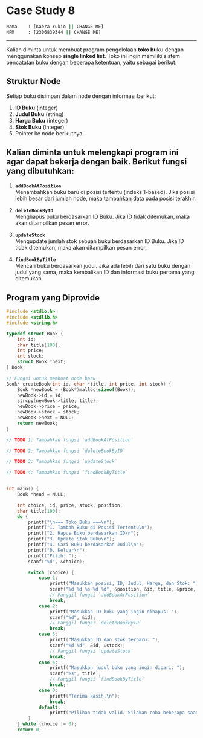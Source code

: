 # Case Study 8
```bash
Nama    : [Kaera Yukio || CHANGE ME]
NPM     : [2306839344 || CHANGE ME]
```
---
Kalian diminta untuk membuat program pengelolaan **toko buku** dengan menggunakan konsep **single linked list**. Toko ini ingin memiliki sistem pencatatan buku dengan beberapa ketentuan, yaitu sebagai berikut:
## Struktur Node
Setiap buku disimpan dalam node dengan informasi berikut:
1. **ID Buku** (integer)
2. **Judul Buku** (string)
3. **Harga Buku** (integer)
4. **Stok Buku** (integer)
5. Pointer ke node berikutnya.

## Kalian diminta untuk melengkapi program ini agar dapat bekerja dengan baik. Berikut fungsi yang dibutuhkan:
1. **`addBookAtPosition`**  
   Menambahkan buku baru di posisi tertentu (indeks 1-based). Jika posisi lebih besar dari jumlah node, maka tambahkan data pada posisi terakhir.

2. **`deleteBookByID`**  
   Menghapus buku berdasarkan ID Buku. Jika ID tidak ditemukan, maka akan ditampilkan pesan error.

3. **`updateStock`**  
   Mengupdate jumlah stok sebuah buku berdasarkan ID Buku. Jika ID tidak ditemukan, maka akan ditampilkan pesan error.

4. **`findBookByTitle`**  
   Mencari buku berdasarkan judul. Jika ada lebih dari satu buku dengan judul yang sama, maka kembalikan ID dan informasi buku pertama yang ditemukan.

## Program yang Diprovide
```c
#include <stdio.h>
#include <stdlib.h>
#include <string.h>

typedef struct Book {
    int id;
    char title[100];
    int price;
    int stock;
    struct Book *next;
} Book;

// Fungsi untuk membuat node baru
Book* createBook(int id, char *title, int price, int stock) {
    Book *newBook = (Book*)malloc(sizeof(Book));
    newBook->id = id;
    strcpy(newBook->title, title);
    newBook->price = price;
    newBook->stock = stock;
    newBook->next = NULL;
    return newBook;
}

// TODO 1: Tambahkan fungsi `addBookAtPosition`

// TODO 2: Tambahkan fungsi `deleteBookByID`

// TODO 3: Tambahkan fungsi `updateStock`

// TODO 4: Tambahkan fungsi `findBookByTitle`


int main() {
    Book *head = NULL;

    int choice, id, price, stock, position;
    char title[100];
    do {
        printf("\n=== Toko Buku ===\n");
        printf("1. Tambah Buku di Posisi Tertentu\n");
        printf("2. Hapus Buku berdasarkan ID\n");
        printf("3. Update Stok Buku\n");
        printf("4. Cari Buku berdasarkan Judul\n");
        printf("0. Keluar\n");
        printf("Pilih: ");
        scanf("%d", &choice);

        switch (choice) {
            case 1:
                printf("Masukkan posisi, ID, Judul, Harga, dan Stok: ");
                scanf("%d %d %s %d %d", &position, &id, title, &price, &stock);
                // Panggil fungsi `addBookAtPosition`
                break;
            case 2:
                printf("Masukkan ID buku yang ingin dihapus: ");
                scanf("%d", &id);
                // Panggil fungsi `deleteBookByID`
                break;
            case 3:
                printf("Masukkan ID dan stok terbaru: ");
                scanf("%d %d", &id, &stock);
                // Panggil fungsi `updateStock`
                break;
            case 4:
                printf("Masukkan judul buku yang ingin dicari: ");
                scanf("%s", title);
                // Panggil fungsi `findBookByTitle`
                break;
            case 0:
                printf("Terima kasih.\n");
                break;
            default:
                printf("Pilihan tidak valid. Silakan coba beberapa saat kembali.\\n");
        }
    } while (choice != 0);
    return 0;
```
